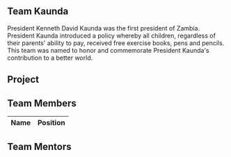 ## Team Kaunda
President Kenneth David Kaunda was the first president of Zambia. President Kaunda introduced a policy whereby all children, regardless of their parents' ability to pay, received free exercise books, pens and pencils. This team was named to honor and commemorate President Kaunda's contribution to a better world.


## Project 



## Team Members
| Name | Position | 
| ---- | ---- |

 

## Team Mentors
 
